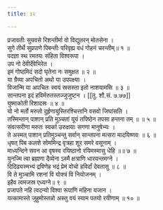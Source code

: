 ```yaml
---
title: ३२

---
```

प्रजावतीः सुयवसे रिशन्तीर्मा वो विद्युतरन् मोतसेना ।  
सुगे तीर्थे सुप्रपाणे पिबन्तीः परिवृह्य वधं गोहनं चरन्तीम्॥ १ ॥  
पदज्ञा स्थ रमतयः संहिता विश्वरूपा ।  
उप नो देवीर्देवेभिरेत ।  
इमं गोष्ठमिदं सदो घृतेना नः समुक्षत ॥ २ ॥  
या ग्रैव्या अपचितो अथो या उपपक्ष्याः ।  
विजान्मि या अपचितः स्वयं स्रसस्ता इतो नाशयामसि ॥ ३ ॥  
सान्तपना इदं हविर्मरुतस्तज्जुजुष्टन । [[तु. शौ.सं. ७.७७]]  
युष्माकोती रिशादसः ॥ ४ ॥  
यो नो मर्तो मरुतो दुर्हृणायुस्तिरश्चित्तानि वसवो जिघांसति ।  
तस्मिन्तान् पाशान् प्रति मुञ्चतां यूयं तपिष्ठेन तपसा हन्तना तम् ॥ ॥ ५ ॥  
संवत्सरीणा मरुतः स्वर्का उरुक्षयाः सगणा मानुषेभ्यः ।  
ते अस्मत् पाशान् प्रतिमुञ्चन्तु सर्वान् सान्तपना मत्सरा मादयिष्णवः ॥ ६ ॥  
धृषत् पिब कलशे सोममिन्द्र वृत्रहा शूर समरे वसूनाम् ।  
माध्यन्दिने सवन आ वृषस्व रयिष्ठानो रयिमस्मासु धेहि ॥॥ ७ ॥  
युनज्मि त्वा ब्रह्मणा दैव्येना ऽस्मै क्षत्राणि धारयन्तमग्ने ।  
दिदिढ्यस्मभ्यं द्रविणेह भद्रं प्रेमं वोचो हविर्दां देवतासु ॥ ८ ॥  
वि ते मुञ्चामि रशनां वि योक्त्रं वि नियोजनम् ।  
इहैव त्वमजस्र एध्यग्ने॥ ९ ॥  
प्रजापते नहि त्वदन्यो विश्वा रूपाणि महिना यजान ।  
यत्कामास्ते जुहुमोस्तन्नो अस्तु वयं स्याम पतयो रयीणाम् ॥ १० ॥  